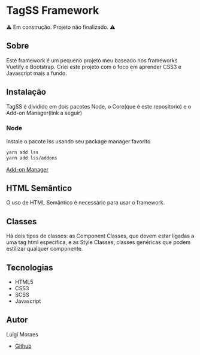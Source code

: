 # TagSS Framework

:warning: Em construção. Projeto não finalizado. :warning:

## Sobre

Este framework é um pequeno projeto meu baseado nos frameworks Vuetify e Bootstrap.
Criei este projeto com o foco em aprender CSS3 e Javascript mais a fundo.</br>

## Instalação

TagSS é dividido em dois pacotes Node, o Core(que é este repositorio)
e o Add-on Manager(link a seguir)

### Node

Instale o pacote lss usando seu package manager favorito

```bash
yarn add lss
yarn add lss/addons
```

<a href="https://github.com/luigi-ms/lss-addons-sys">Add-on Manager</a>

## HTML Semântico

O uso de HTML Semântico é necessário para usar o framework.

## Classes

Há dois tipos de classes: as Component Classes, que devem estar ligadas a uma tag html
específica, e as Style Classes, classes genéricas que podem estilizar qualquer componente.

## Tecnologias

-   HTML5
-   CSS3
-   SCSS
-   Javascript

## Autor

Luigi Moraes

-   [Github](https://github.com/luigi-ms)
